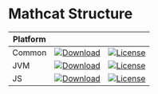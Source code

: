 # Mathcat Structure

|Platform|||
|---|---|---|
|Common|[![Download](https://api.bintray.com/packages/evoleq/maven/mathcat-structure/images/download.svg?version=1.0.0) ](https://bintray.com/evoleq/maven/mathcat-structure/1.0.0/link)| [![License](https://img.shields.io/badge/License-Apache%202.0-blue.svg)](https://opensource.org/licenses/Apache-2.0)|
|JVM|[ ![Download](https://api.bintray.com/packages/evoleq/maven/mathcat-structure-jvm/images/download.svg?version=1.0.0) ](https://bintray.com/evoleq/maven/mathcat-structure-jvm/1.0.0/link)|  [![License](https://img.shields.io/badge/License-Apache%202.0-blue.svg)](https://opensource.org/licenses/Apache-2.0) |
|JS|[ ![Download](https://api.bintray.com/packages/evoleq/maven/mathcat-structure-js/images/download.svg?version=1.0.0) ](https://bintray.com/evoleq/maven/mathcat-structure-js/1.0.0/link)|  [![License](https://img.shields.io/badge/License-Apache%202.0-blue.svg)](https://opensource.org/licenses/Apache-2.0) |

